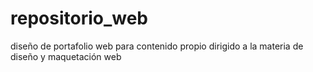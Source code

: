 # repositorio_web
diseño de portafolio web para contenido propio
dirigido a la materia de diseño y maquetación web